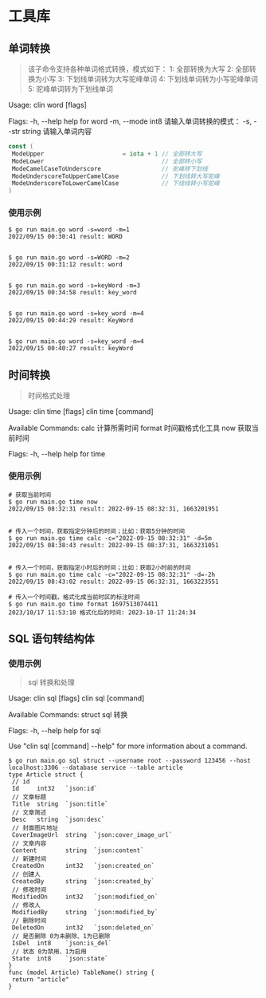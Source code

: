# 工具库

## 单词转换
>
> 该子命令支持各种单词格式转换，模式如下：
1: 全部转换为大写
2: 全部转换为小写
3: 下划线单词转为大写驼峰单词
4: 下划线单词转为小写驼峰单词
5: 驼峰单词转为下划线单词

Usage:
  clin word [flags]

Flags:
  -h, --help         help for word
  -m, --mode int8    请输入单词转换的模式：
  -s, --str string   请输入单词内容

```go
const (
 ModeUpper                      = iota + 1 // 全部转大写
 ModeLower                                 // 全部转小写
 ModeCamelCaseToUnderscore                 // 驼峰转下划线
 ModeUnderscoreToUpperCamelCase            // 下划线转大写驼峰
 ModeUnderscoreToLowerCamelCase            // 下线线转小写驼峰
)
```

### 使用示例

```shell
$ go run main.go word -s=word -m=1
2022/09/15 00:30:41 result: WORD


$ go run main.go word -s=WORD -m=2
2022/09/15 00:31:12 result: word


$ go run main.go word -s=keyWord -m=3
2022/09/15 00:34:58 result: key_word


$ go run main.go word -s=key_word -m=4
2022/09/15 00:44:29 result: KeyWord


$ go run main.go word -s=key_word -m=4
2022/09/15 00:40:27 result: keyWord
```

## 时间转换
>
> 时间格式处理

Usage:
  clin time [flags]
  clin time [command]

Available Commands:
  calc        计算所需时间
  format      时间戳格式化工具
  now         获取当前时间

Flags:
  -h, --help   help for time

### 使用示例

```shell
# 获取当前时间
$ go run main.go time now
2022/09/15 08:32:31 result: 2022-09-15 08:32:31, 1663201951


# 传入一个时间，获取指定分钟后的时间；比如：获取5分钟的时间
$ go run main.go time calc -c="2022-09-15 08:32:31" -d=5m
2022/09/15 08:38:43 result: 2022-09-15 08:37:31, 1663231051


# 传入一个时间，获取指定小时后的时间；比如：获取2小时前的时间
$ go run main.go time calc -c="2022-09-15 08:32:31" -d=-2h
2022/09/15 08:43:02 result: 2022-09-15 06:32:31, 1663223551

# 传入一个时间戳，格式化成当前时区的标注时间
$ go run main.go time format 1697513074411
2023/10/17 11:53:10 格式化后的时间: 2023-10-17 11:24:34
```

## SQL 语句转结构体

### 使用示例

> sql 转换和处理

Usage:
  clin sql [flags]
  clin sql [command]

Available Commands:
  struct      sql 转换

Flags:
  -h, --help   help for sql

Use "clin sql [command] --help" for more information about a command.

```shell
$ go run main.go sql struct --username root --password 123456 --host localhost:3306 --database service --table article
type Article struct {
 // id
 Id     int32   `json:id`
 // 文章标题
 Title  string  `json:title`
 // 文章简述
 Desc   string  `json:desc`
 // 封面图片地址
 CoverImageUrl  string  `json:cover_image_url`
 // 文章内容
 Content        string  `json:content`
 // 新建时间
 CreatedOn      int32   `json:created_on`
 // 创建人
 CreatedBy      string  `json:created_by`
 // 修改时间
 ModifiedOn     int32   `json:modified_on`
 // 修改人
 ModifiedBy     string  `json:modified_by`
 // 删除时间
 DeletedOn      int32   `json:deleted_on`
 // 是否删除 0为未删除、1为已删除
 IsDel  int8    `json:is_del`
 // 状态 0为禁用、1为启用
 State  int8    `json:state`
}
func (model Article) TableName() string {
 return "article"
}
```

